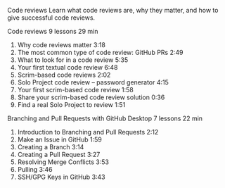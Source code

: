 Code reviews
Learn what code reviews are, why they matter, and how to give successful code reviews.

Code reviews
9 lessons
29 min

1. Why code reviews matter
3:18
2. The most common type of code review: GitHub PRs
2:49
3. What to look for in a code review
5:35
4. Your first textual code review
6:48
5. Scrim-based code reviews
2:02
6. Solo Project code review – password generator
4:15
7. Your first scrim-based code review
1:58
8. Share your scrim-based code review solution
0:36
9. Find a real Solo Project to review
1:51

Branching and Pull Requests with GitHub Desktop
7 lessons
22 min

1. Introduction to Branching and Pull Requests
2:12
2. Make an Issue in GitHub
1:59
3. Creating a Branch
3:14
4. Creating a Pull Request
3:27
5. Resolving Merge Conflicts
3:53
6. Pulling
3:46
7. SSH/GPG Keys in GitHub
3:43